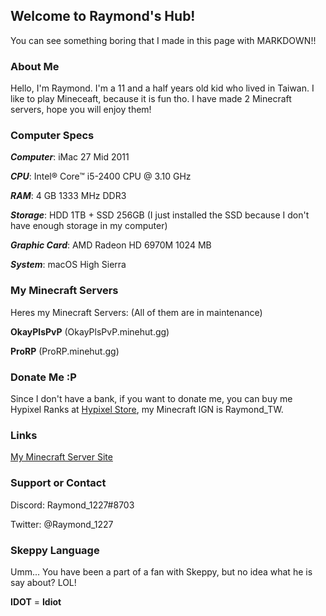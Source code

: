 ## Welcome to Raymond's Hub!

You can see something boring that I made in this page with MARKDOWN!!

### About Me

Hello, I'm Raymond. I'm a 11 and a half years old kid who lived in Taiwan. I like to play Mineceaft, because it is fun tho. I have made 2 Minecraft servers, hope you will enjoy them!

### Computer Specs

***Computer***: iMac 27 Mid 2011

***CPU***: Intel® Core™ i5-2400 CPU @ 3.10 GHz

***RAM***: 4 GB 1333 MHz DDR3

***Storage***: HDD 1TB + SSD 256GB (I just installed the SSD because I don't have enough storage in my computer)

***Graphic Card***: AMD Radeon HD 6970M 1024 MB

***System***: macOS High Sierra

### My Minecraft Servers

Heres my Minecraft Servers: (All of them are in maintenance)

**OkayPlsPvP** (OkayPlsPvP.minehut.gg)

**ProRP** (ProRP.minehut.gg) 

### Donate Me :P

Since I don't have a bank, if you want to donate me, you can buy me Hypixel Ranks at [Hypixel Store](https://store.hypixel.net), my Minecraft IGN is Raymond_TW.

### Links

[My Minecraft Server Site](https://idkcraftmc.tk)

### Support or Contact

Discord: Raymond_1227#8703

Twitter: @Raymond_1227

### Skeppy Language

Umm... You have been a part of a fan with Skeppy, but no idea what he is say about? LOL!

**IDOT** = **Idiot**
